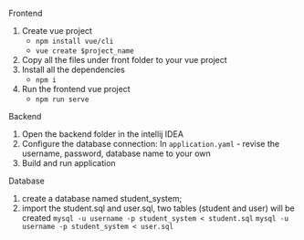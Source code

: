 Frontend
1. Create vue project
	- `npm install vue/cli`
	- `vue create $project_name`
2. Copy all the files under front folder to your vue project
3. Install all the dependencies
	- `npm i`
4. Run the frontend vue project
	- `npm run serve `

Backend
1. Open the backend folder in the intellij IDEA
2. Configure the database connection:
	In `application.yaml`  - revise the username, password, database name to your own
3. Build and run application

Database
1. create a database named student_system;
2. import the student.sql and user.sql, two tables (student and user) will be created
	`mysql -u username -p student_system < student.sql`
	`mysql -u username -p student_system < user.sql`
